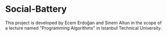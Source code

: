 # Social-Battery
This project is developed by Ecem Erdoğan and Sinem Altun in the scope of a lecture named "Programming Algorithms" in Istanbul Technical University.
